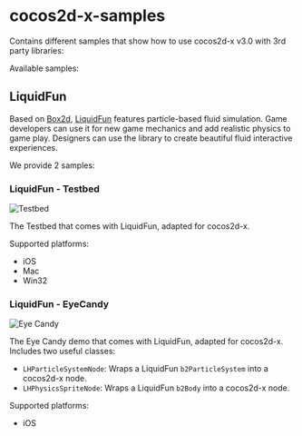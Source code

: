 cocos2d-x-samples
=================

Contains different samples that show how to use cocos2d-x v3.0 with 3rd party libraries:

Available samples:

## LiquidFun

Based on [Box2d](box2d.org), [LiquidFun](http://google.github.io/liquidfun/) features particle-based fluid simulation. Game developers can use it for new game mechanics and add realistic physics to game play. Designers can use the library to create beautiful fluid interactive experiences.

We provide 2 samples:

### LiquidFun - Testbed

![Testbed](https://lh3.googleusercontent.com/-dpZfoZ7vG-Q/U1S0GFHmhyI/AAAAAAAA75I/WKnvNs4Ypi8/s400/IMG_0012.jpg)

The Testbed that comes with LiquidFun, adapted for cocos2d-x.

Supported platforms:

 - iOS
 - Mac
 - Win32

### LiquidFun - EyeCandy

![Eye Candy](https://lh6.googleusercontent.com/-H4TflaTWLfQ/U1S0GHh5A7I/AAAAAAAA75I/eqbAyAcnyzg/s400/IMG_0011.jpg)

The Eye Candy demo that comes with LiquidFun, adapted for cocos2d-x. Includes two useful classes:

- `LHParticleSystemNode`: Wraps a LiquidFun `b2ParticleSystem` into a cocos2d-x node.
- `LHPhysicsSpriteNode`: Wraps a LiquidFun `b2Body` into a cocos2d-x node.

Supported platforms:

 - iOS



